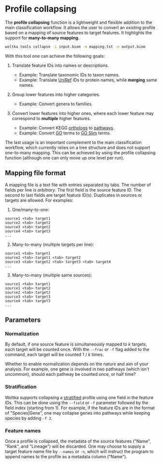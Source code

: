 # Profile collapsing

The **profile collapsing** function is a lightweight and flexible addition to the main classification workflow. It allows the user to convert an _existing_ profile based on a mapping of source features to target features. It highlights the support for **many-to-many mapping**.

```bash
woltka tools collapse -i input.biom -m mapping.txt -o output.biom
```

With this tool one can achieve the following goals:

1. Translate feature IDs into names or descriptions.
   - Example: Translate taxonomic IDs to taxon names.
   - Example: Translate [UniRef](https://www.uniprot.org/help/uniref) IDs to protein names, while **merging** same names.

2. Group lower features into higher categories.
   - Example: Convert genera to families.

3. Convert lower features into higher ones, where each lower feature may correspond to **multiple** higher features.
   - Example: Convert KEGG [orthologs](https://www.genome.jp/kegg/ko.html) to [pathways](https://www.genome.jp/kegg/pathway.html).
   - Example: Convert [GO](http://geneontology.org/docs/ontology-documentation/) terms to [GO Slim](http://www-legacy.geneontology.org/GO.slims.shtml) terms.

The last usage is an important complement to the main classification workflow, which currently relies on a tree structure and does not support one-to-many mapping. This can be achieved by using the profile collapsing function (although one can only move up one level per run).


## Mapping file format

A mapping file is a text file with entries separated by tabs. The number of fields per line is _arbitrary_. The first field is the source feature ID. The second to last fields are target feature ID(s). Duplicates in sources or targets are allowed. For examples:

1. One/many-to-one:
```
source1 <tab> target1
source2 <tab> target2
source3 <tab> target2
source4 <tab> target3
...
```

2. Many-to-many (multiple targets per line):
```
source1 <tab> target1
source2 <tab> target1 <tab> target2
source3 <tab> target2 <tab> target3 <tab> target4
...
```

3. Many-to-many (multiple same sources):
```
source1 <tab> target1
source1 <tab> target2
source2 <tab> target2
source3 <tab> target3
source4 <tab> target3
...
```

## Parameters

### Normalization

By default, if one source feature is simultaneously mapped to _k_ targets, each target will be counted once. With the `--frac` or `-f` flag added to the command, each target will be counted 1 / _k_ times.

Whether to enable normalization depends on the nature and aim of your analysis. For example, one gene is involved in two pathways (which isn't uncommon), should each pathway be counted once, or half time?

### Stratification

Woltka supports collapsing a [stratified](stratify.md) profile using one field in the feature IDs. This can be done using the `--field` or `-f` parameter followed by the field index (starting from 1). For example, if the feature IDs are in the format of "Species|Gene", one may collapse genes into pathways while keeping species by adding `-f 2`.

### Feature names

Once a profile is collapsed, the metadata of the source features ("Name", "Rank", and "Lineage") will be discarded. One may choose to supply a target feature name file by `--names` or `-n`, which will instruct the program to append names to the profile as a metadata column ("Name").
